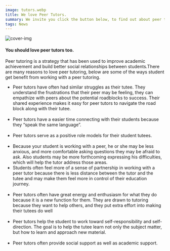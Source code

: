 ```yaml
---
image: tutors.webp
title: We love Peer Tutors.
summary: We invite you click the button below, to find out about peer tutors.
tags: News
---
```


![cover-img](/images/peertutor.png)

<article class="articles">
<h4> You should love peer tutors too.</h4>

<p> Peer tutoring is a strategy that has been used to improve academic achievement and  build better social  relationships between students.There are many reasons to love peer tutoring, below are some of the ways student get benefit from working with a  peer tutoring.  <p>
<ul>
<li> Peer tutors have often had similar struggles as their tutee. They understand the frustrations that their peer may be feeling,
they can empathize with peers about the potential roadblocks to success. Their shared experience makes it easy for peer tutors
to navigate the road block along with their tutee.</li><br/>

<li>
  Peer tutors have a easier time connecting with their students because they “speak the same language”.
</li><br/>

 <li>Peer tutors serve as a positive role models for their student tutees.</li><br/>

<li>Because your student is working with a peer, he or she may be less anxious, and more comfortable asking questions they may be afraid to ask. Also students may be more forthcoming expressing his difficulties, which will help the tutor address those areas.<br/>
<li> Students often feel more of a sense of partnership in working with a peer tutor because there is less distance between the tutor and the tutee and may make them feel more in control of their education journey.</li><br/>

<li>Peer tutors often have great energy and enthusiasm for what they do because it is a new function for them.
  They are drawn to tutoring because they want to help others, and they put extra effort into making their tutees do well</li><br/>
<li>Peer tutors help the student to work toward self-responsibility and self-direction. The goal is to help the tutee learn not only the subject matter,
  but how to learn and approach new material.</li><br/>
<li>Peer tutors often provide social support as well as academic support.</li><br/>
</ul>
</article>
